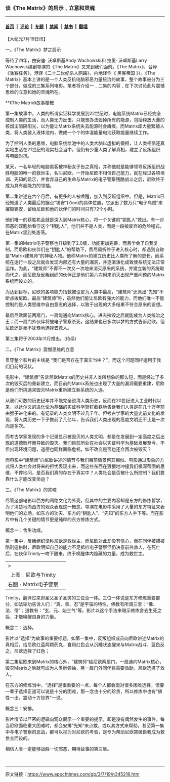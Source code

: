 ### 谈《The Matrix》的启示﹑立意和灵魂

---

#### [首页](../../../..?n345216) &nbsp;|&nbsp; [评论](../../../../../epoch-comment?n345216) &nbsp;|&nbsp; [专题](../../../../../epoch-special?n345216) &nbsp;|&nbsp; [禁闻](../../../../../epoch-news?n345216) &nbsp;|&nbsp; [禁书](../../../../../books?n345216) &nbsp;|&nbsp; [翻墙](https://github.com/gfw-breaker/nogfw/blob/master/README.md?n345216)


<div class="post_content" id="artbody" itemprop="articleBody">
 <!-- article content begin -->
 <p>
  【大纪元7月19日讯】
 </p>
 <p>
  一。《The Matrix》梦之启示
 </p>
 <p>
  等待了四年，由安迪· 沃卓斯基Andy Wachowski和  拉里· 沃卓斯基Larry Wachowsk编剧导演的《The Matrix》又来到我们面前。《The Matrix》，台译《骇客任务》，港译《二十二世纪杀人网路》，内地译作《
  <ok href="https://www.epochtimes.com/gb/tag/%E9%BB%91%E5%AE%A2%E5%B8%9D%E5%9B%BD.html">
   黑客帝国
  </ok>
  》）。《The Matrix》基本上讲的是一个人类反抗电脑邪恶力量统治的故事，整个故事被分为三个部分，做成的三集系列电影。笔者将介绍一﹑二集的内容﹐在下次讨论此片震憾思维的立意和她的灵魂所在。
 </p>
 <p>
  **《The Matrix》故事梗概
 </p>
 <p>
  第一集故事中，人类的所谓实证科学发展到22世纪时，电脑系统Matrix已经完全控制人类的生活，而人类无力反击，只能想办法毁掉所有的能源，包括释放大量的核烟尘阻隔阳光，以为能让Matrix系统失去能源时会瘫痪。而Matrix却大量繁殖人类，将人类装入液体池内，做成一个个的体温能量电池获取能量继续工作。
 </p>
 <p>
  为了控制人类的思维，电脑系统给池中的人类大脑以虚拟的假相，让人类相信还真实地生活在21世纪的现实社会当中，但仍有少量人类了解真相，建立了反叛组织与电脑对抗。
 </p>
 <p>
  某天，一名年轻的电脑黑客被神秘女子告之真相，并称他就是能够领导反叛组织战胜电脑的唯一的救世主，名叫尼欧。一开始尼欧不相信自己能力，就在经过各项培训、先知的启示，并舍弃自己的生命与Matrix的电子警察残酷战斗之后，尼欧终于成为具有超能力的领袖。
 </p>
 <p>
  第二集讲述在六个月后，有更多的人被唤醒，加入到反叛组织中。但是，Matrix已经知道了人类最后的据点“锡安”(Zion)的具体位置，它派出了数万只“电子乌贼”来摧毁锡安，留给尼欧和他的伙伴们的时间只有72个小时。
 </p>
 <p>
  他们唯一的获胜机会就是深入到Matrix核心，将一个关键的“钥匙人”救出。有一对邪恶的双胞胎看守这个“钥匙人”，他们并不是人类，而是一段被废弃的危险程式，在Matrix里到处游荡。
 </p>
 <p>
  第一集的Matrix电子警察也升级到了2.0版，功能更加完善，而且学会了自我复制。而尼欧和伙伴们在“钥匙人”的帮助下，费尽周折终于进入核心时，却遇到自称是“Matrix建筑师”的神秘人物。他称Matrix的建立历史比人类所了解的更长，而系统在运行一段之后就会发现内部还有大量的漏洞，并逐渐演化成致使系统无法正常运作。为此，“建筑师”不得不一次又一次地来消灭原来的系统，并建立新的系统取而代之，而尼欧及反叛组织的伙伴正是他们第六次用来消灭出现严重问题的Matrix系统而设立的。
 </p>
 <p>
  为达到目标，尼欧的各项能力指数被设定为人类中最高，“建筑师”还派出“先知”不断点拨尼欧。最后“建筑师”称，虽然他们能让尼欧有强大的能力，而他们唯一不能控制的是人类思维中自由意志的选择，以致于出现的大多结果不符合原来的设想。
 </p>
 <p>
  最后尼欧面前两扇门，一扇能通向Matrix核心，进去摧毁之后就能成为人类统治之王；而一扇门外伙伴将被电子警察杀死，这结果也已多次以梦的方式告诉尼欧。但尼欧还是毫不犹豫地选择去救人。
 </p>
 <p>
  第三集将于2003年11月推出。(待续)
 </p>
 <p>
  二。《The Matrix》震憾思维的立意
 </p>
 <p>
  贯穿整个影片的主线是 “我们是否存在于真实当中？”，而这个问题同样适用于我们目前的现状。
 </p>
 <p>
  电影中，“建筑师”告诉尼欧Matrix的历史并非人类所想象的那么短，而是经过了多次的毁灭后的重新建立，而目前的Matrix系统也出现了大量的漏洞需要重建，尼欧是他们所挑选来毁灭Matrix重新建立新系统的人选。
 </p>
 <p>
  从我们可数的历史纪年并不能完全说清人类历史，反而在20世纪进入工业时代以来，以达尔文的进化论为基础的实证科学斩钉截铁地告诉我们人类是在几十万年前由猴子进化来的。有记录的人类文明不过几千年。但考古学家的大量史前文化的发现，将人类历史一下子推前了几亿年，告诉我们人类出现的高度文明还不止是一次而是多次。
 </p>
 <p>
  而考古学家发现的多个记录显示被毁灭的人类文明，都是在发展到一定高度之后出现的道德败坏而导致的毁灭。我们目前所处在社会以实证科学为基础发展至今，不但出现环境问题，道德也同样面临危机，如不改变是否也还会再次被毁灭？
 </p>
 <p>
  而电影中“建筑师”向尼欧讲述的情节与我们目前情景何其相似。电影通过形象的方式将人类社会对将来的担忧表现出来，而这些东西在狠狠地冲撞我们根深蒂固的思维，不停地问，是否我们真的存在于真实中？人类社会是否被什么所控制？我们要靠什么才能改变命运？
 </p>
 <p>
  三。《The Matrix》的灵魂
 </p>
 <p>
  尽管这部电影以西方的网路文化为外壳，但其中的主要内容却是东方的修炼哲学，为了清楚地向西方的观众表现这一概念，导演在电影中采用了大量的东方特征来表明他们的立场，如东方的功夫、东方的“钥匙人”、“先知”的东方人手下等。而在影片中有几个关键的情节更是纯粹的东方修炼方式。
 </p>
 <p>
  概念一：舍生功成。
 </p>
 <p>
  第一集中，反叛组织坚称尼欧是救世主，而尼欧对此却没有信心，而在同伴被捕被酷刑逼供时，尼欧明知自己的能力不足抵挡电子警察但仍决意前往救人，在死亡后，在伙伴Trinity一吻下醒来，终于唤醒体内隐藏的力量，成为救世主。
 </p>
 <table align="center" border="0">
  <tr>
   <td>
    &gt;
    <br/>
   </td>
  </tr>
  <tr>
   <td align="center">
    <span class="bn12">
     上图﹕尼欧与Trinity
    </span>
   </td>
   <td>
   </td>
  </tr>
  <tr>
   <td align="center">
    <span class="bn12">
     右图﹕Matrix电子警察
    </span>
   </td>
  </tr>
 </table>
 <p>
  Trinity，翻译过来即圣父圣子圣灵的三位合一体。三位一体说是东方修炼重要部分，如法轮功告诉人们：“真、善、忍”是宇宙的特性，佛教有所谓三宝：“佛、法、僧”；道教有：“玄、元、始三气”等。影片以这个手法来暗示修炼舍去生死之后，才能唤醒自身的力量。
 </p>
 <p>
  概念二：选择。
 </p>
 <p>
  影片以“选择”为故事的重要标题，如第一集中，反叛组织成员向尼欧讲述Matrix的真相后，给尼欧红蓝两颗药丸，食用红色会从沉睡状态醒来与Matrix战斗，蓝色反之，尼欧选择了红色；
 </p>
 <p>
  第二集尼欧来到Matrix的核心外，“建筑师”给尼欧两扇门，一扇通向Matrix核心，毁灭Matrix之后就可成为人类新领袖，另一扇门外同伴将需要救助，尼欧选择了救人。
 </p>
 <p>
  在东方的修炼当中，“选择”是很重要的一点，每个人都会面对很多困难选择，但要一辈子选择正道可以说是十分的困难，那一念也十分的珍贵，所以修炼中也有“佛性一出，震动十方世界”一说。
 </p>
 <p>
  概念三：安排。
 </p>
 <p>
  影片情节以严密的逻辑向观众展示一个重要的提示，即是没有偶然发生的事件。每当尼欧面临重大困难时，都会安排“先知”来点拨，或以其方式来帮助，甚至第一集中与电子警察的恶战，都可以视为对尼欧的考验，是专为帮助尼欧突破自我成为救世主而设的。
 </p>
 <p>
  相信人类一定能够战胜一切邪恶，期待故事的第三集。
 </p>
 <p>
  <font color="#ffffff">
   (http://www.dajiyuan.com)
  </font>
 </p>
 <!-- article content end -->
 <div id="below_article_ad">
 </div>
</div>


---

原文链接：https://www.epochtimes.com/gb/3/7/19/n345216.htm